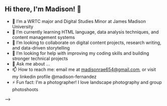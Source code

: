 ## Hi there, I'm Madison! 👋
- 🔭 I’m a WRTC major and Digital Studies Minor at James Madison University
- 🌱 I’m currently learning HTML language, data analysis techniques, and content management systems
- 👯 I’m looking to collaborate on digital content projects, research writing, and data-driven storytelling
- 🤔 I’m looking for help with improving my coding skills and building stronger technical projects
- 💬 Ask me about ...
- 📫 How to reach me: email me at madisonrae654@gmail.com, or visit my linkedin profile @madison-fernandez
- ⚡ Fun fact: I'm a photographer! I love landscape photography and group photoshoots

-->

